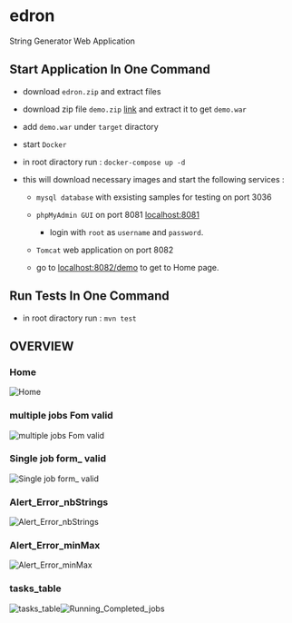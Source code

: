 # edron
String Generator Web Application

## Start Application In One Command

- download `edron.zip` and extract files 

- download zip file `demo.zip` [link](https://drive.google.com/file/d/1rbEzNylI-qBup01lrFimsX_ekMVgAiuL/view?usp=share_link)  and extract it to get `demo.war`

- add `demo.war` under `target` diractory
- start `Docker`
- in root diractory run : `docker-compose up -d`
- this will download necessary images and start the following services :
  - `mysql database` with exsisting samples for testing on port 3036
  - `phpMyAdmin GUI` on port 8081 [localhost:8081](http://localhost:8081)
    - login with `root` as `username` and `password`.
  - `Tomcat` web application on port 8082
  
  - go to [localhost:8082/demo](http://localhost:8082/demo/) to get to Home page.
  
## Run Tests In One Command

 - in root diractory run : `mvn test`
 
 
 ## OVERVIEW
 
 ### Home
![Home](https://user-images.githubusercontent.com/52804863/198896524-0fe5831c-846e-40e9-a548-6d6d201328e3.png)
 ### multiple jobs Fom valid
![multiple jobs Fom valid](https://user-images.githubusercontent.com/52804863/198896529-c3c703c8-6203-4ae0-8a3a-a0532a406a04.png)
 ### Single job form_ valid
![Single job form_ valid](https://user-images.githubusercontent.com/52804863/198896531-f853b805-b334-4198-bc00-2380a32a8f29.png)
 ### Alert_Error_nbStrings
![Alert_Error_nbStrings](https://user-images.githubusercontent.com/52804863/198896536-88ea9b8e-1ac9-4935-aaa9-bfa1266de8d0.png)
 ### Alert_Error_minMax
![Alert_Error_minMax](https://user-images.githubusercontent.com/52804863/198896537-53f3cfb9-c0c3-44f5-b709-5bfd66487552.png)
 ### tasks_table
![tasks_table](https://user-images.githubusercontent.com/52804863/198896539-c948feac-cea0-48df-8167-f9469a1bf6b0.png)![Running_Completed_jobs](https://user-images.githubusercontent.com/52804863/198896541-b91cbe73-c530-4ae9-bcba-39ceab78e5c1.png)

